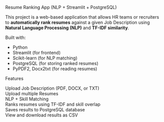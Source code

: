  Resume Ranking App (NLP + Streamlit + PostgreSQL)

This project is a web-based application that allows HR teams or recruiters to **automatically rank resumes** against a given Job Description using **Natural Language Processing (NLP)** and **TF-IDF similarity**.

Built with:
-  Python
-  Streamlit (for frontend)
-  Scikit-learn (for NLP matching)
-  PostgreSQL (for storing ranked resumes)
-  PyPDF2, Docx2txt (for reading resumes)

  Features

 Upload Job Description (PDF, DOCX, or TXT)  
 Upload multiple Resumes  
 NLP + Skill Matching  
 Ranks resumes using TF-IDF and skill overlap  
Saves results to PostgreSQL database  
View and download results as CSV

